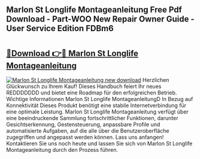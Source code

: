 ## Marlon St Longlife Montageanleitung Free Pdf Download - Part-WOO New Repair Owner Guide - User Service Edition FDBm6

# <h2><a href="http://df8y9w.blite.top/?on=Marlon+St+Longlife+Montageanleitung">🔗Download 👉🔴 Marlon St Longlife Montageanleitung</a></h2>

[![Marlon St Longlife Montageanleitung new download](https://i.imgur.com/lujVjoI.png)](http://df8y9w.blite.top/?on=Marlon+St+Longlife+Montageanleitung)
Herzlichen Glückwunsch zu Ihrem Kauf! Dieses Handbuch feiert Ihr neues REDDDDDDD und bietet eine Roadmap für den erfolgreichen Betrieb. Wichtige Informationen Marlon St Longlife MontageanleitungD In Bezug auf Konnektivität Dieses Produkt benötigt eine stabile Internetverbindung für eine optimale Leistung. Marlon St Longlife Montageanleitung verfügt über eine beeindruckende Sammlung fortschrittlicher Funktionen, darunter Gesichtserkennung, Gestensteuerung, anpassbare Profile und automatisierte Aufgaben, auf die alle über die Benutzeroberfläche zugegriffen und angepasst werden können. Lass uns anfangen! Kontaktieren Sie uns noch heute und lassen Sie sich von Marlon St Longlife Montageanleitung durch den Prozess führen.
